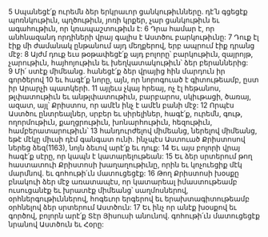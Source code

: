 5 Սպանեցէ՛ք ուրեմն ձեր երկրաւոր ցանկութիւնները. դէ՛ն գցեցէք պոռնկութիւն, պղծութիւն, յոռի կրքեր, չար ցանկութիւն եւ ագահութիւն, որ կռապաշտութիւն է: 6 Դրա համար է, որ անհնազանդ որդիների վրայ գալիս է Աստծու բարկութիւնը: 7 Դուք էլ էիք մի ժամանակ ընթանում այդ մեղքերով, երբ ապրում էիք դրանց մէջ: 8 Այժմ դուք եւս թօթափեցէ՛ք այդ բոլորը՝ բարկութիւն, զայրոյթ, չարութիւն, հայհոյութիւն եւ խեղկատակութիւն՝ ձեր բերաններից: 9 Մի՛ ստէք միմեանց. հանեցէ՛ք ձեր վրայից հին մարդուն իր գործերով 10 եւ հագէ՛ք նորը, այն, որ նորոգուած է գիտութեամբ, ըստ իր Արարչի պատկերի. 11 այլեւս չկայ հրեայ, ոչ էլ հեթանոս, թլփատութիւն եւ անթլփատութիւն, բարբարոս, սկիւթացի, ծառայ, ազատ, այլ՝ Քրիստոս, որ ամէն ինչ է ամէն բանի մէջ: 12 Որպէս Աստծու ընտրեալներ, սրբեր եւ սիրելիներ, հագէ՛ք, ուրեմն, գութ, ողորմութիւն, քաղցրութիւն, խոնարհութիւն, հեզութիւն, համբերատարութիւն՝ 13 հանդուրժելով միմեանց, ներելով միմեանց, եթէ մէկը միւսի դէմ գանգատ ունի. ինչպէս Աստուած Քրիստոսով ներեց ձեզ(1163), նոյն ձեւով արէ՛ք եւ դուք: 14 Եւ այս բոլորի վրայ հագէ՛ք սէրը, որ կապն է կատարելութեան: 15 Եւ ձեր սրտերում թող հաստատուի Քրիստոսի խաղաղութիւնը, որին եւ կոչուեցիք մէկ մարմնով. եւ գոհութի՛ւն մատուցեցէք:
16 Թող Քրիստոսի խօսքը բնակուի ձեր մէջ առատապէս, որ կատարեալ իմաստութեամբ ուսուցանէք եւ խրատէք միմեանց՝ սաղմոսներով, օրհներգութիւններով, հոգեւոր երգերով եւ երախտագիտութեամբ օրհնելով ձեր սրտերում Աստծուն: 17 Եւ ինչ որ անէք խօսքով եւ գործով, բոլորն արէ՛ք Տէր Յիսուսի անունով. գոհութի՛ւն մատուցեցէք նրանով Աստծուն եւ Հօրը:
